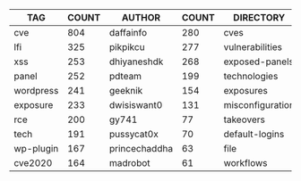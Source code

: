 |    TAG    | COUNT |    AUTHOR     | COUNT |    DIRECTORY     | COUNT | SEVERITY | COUNT |  TYPE   | COUNT |
|-----------|-------|---------------|-------|------------------|-------|----------|-------|---------|-------|
| cve       |   804 | daffainfo     |   280 | cves             |   804 | info     |   661 | http    |  2068 |
| lfi       |   325 | pikpikcu      |   277 | vulnerabilities  |   311 | high     |   621 | file    |    46 |
| xss       |   253 | dhiyaneshdk   |   268 | exposed-panels   |   250 | medium   |   463 | network |    43 |
| panel     |   252 | pdteam        |   199 | technologies     |   200 | critical |   275 | dns     |    12 |
| wordpress |   241 | geeknik       |   154 | exposures        |   188 | low      |   154 |         |       |
| exposure  |   233 | dwisiswant0   |   131 | misconfiguration |   136 |          |       |         |       |
| rce       |   200 | gy741         |    77 | takeovers        |    64 |          |       |         |       |
| tech      |   191 | pussycat0x    |    70 | default-logins   |    56 |          |       |         |       |
| wp-plugin |   167 | princechaddha |    63 | file             |    46 |          |       |         |       |
| cve2020   |   164 | madrobot      |    61 | workflows        |    37 |          |       |         |       |
